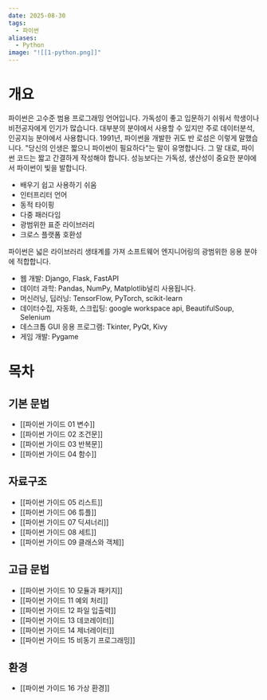 ```yaml
---
date: 2025-08-30
tags:
  - 파이썬
aliases:
  - Python
image: "![[1-python.png]]"
---
```

# 개요


파이썬은 고수준 범용 프로그래밍 언어입니다. 가독성이 좋고 입문하기 쉬워서 학생이나 비전공자에게 인기가 많습니다. 대부분의 분야에서 사용할 수 있지만 주로 데이터분석, 인공지능 분야에서 사용합니다. 
1991년, 파이썬을 개발한 귀도 반 로섬은 이렇게 말했습니다. "당신의 인생은 짧으니 파이썬이 필요하다"는 말이 유명합니다. 그 말 대로, 파이썬 코드는 짧고 간결하게 작성해야 합니다. 성능보다는 가독성, 생산성이 중요한 분야에서 파이썬이 빛을 발합니다. 

   - 배우기 쉽고 사용하기 쉬움
   - 인터프리터 언어
   - 동적 타이핑 
   - 다중 패러다임
   - 광범위한 표준 라이브러리
   - 크로스 플랫폼 호환성

파이썬은 넓은 라이브러리 생태계를 가져 소프트웨어 엔지니어링의 광범위한 응용 분야에 적합합니다.

   - 웹 개발: Django, Flask, FastAPI
   - 데이터 과학: Pandas, NumPy, Matplotlib널리 사용됩니다.
   - 머신러닝, 딥러닝: TensorFlow, PyTorch, scikit-learn
   - 데이터수집, 자동화, 스크립팅: google workspace api, BeautifulSoup, Selenium
   - 데스크톱 GUI 응용 프로그램: Tkinter, PyQt, Kivy
   - 게임 개발: Pygame

# 목차

## 기본 문법

- [[파이썬 가이드 01 변수]]
- [[파이썬 가이드 02 조건문]]
- [[파이썬 가이드 03 반복문]]
- [[파이썬 가이드 04 함수]]

## 자료구조

- [[파이썬 가이드 05 리스트]]
- [[파이썬 가이드 06 튜플]]
- [[파이썬 가이드 07 딕셔너리]]
- [[파이썬 가이드 08 세트]]
- [[파이썬 가이드 09 클래스와 객체]]

## 고급 문법

- [[파이썬 가이드 10 모듈과 패키지]]
- [[파이썬 가이드 11 예외 처리]]
- [[파이썬 가이드 12 파일 입출력]]
- [[파이썬 가이드 13 데코레이터]]
- [[파이썬 가이드 14 제너레이터]]
- [[파이썬 가이드 15 비동기 프로그래밍]]
## 환경

- [[파이썬 가이드 16 가상 환경]]